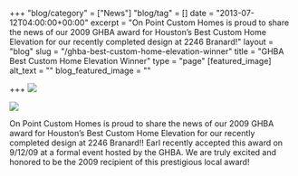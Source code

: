 +++
"blog/category" = ["News"]
"blog/tag" = []
date = "2013-07-12T04:00:00+00:00"
excerpt = "On Point Custom Homes is proud to share the news of our 2009 GHBA award for Houston’s Best Custom Home Elevation for our recently completed design at 2246 Branard!"
layout = "blog"
slug = "/ghba-best-custom-home-elevation-winner"
title = "GHBA Best Custom Home Elevation Winner"
type = "page"
[featured_image]
alt_text = ""
blog_featured_image = ""

+++
![](https://res.cloudinary.com/onpointcustomhomes/image/upload/v1553284757/OnPoint%20Custom%20Homes/DSC_3221-778095.jpg)

![](https://res.cloudinary.com/onpointcustomhomes/image/upload/v1553284976/OnPoint%20Custom%20Homes/GHBA-Houstons-Best-2009-Earl-778332.jpg)

On Point Custom Homes is proud to share the news of our 2009 GHBA award for Houston’s Best Custom Home Elevation for our recently completed design at 2246 Branard!! Earl recently accepted this award on 9/12/09 at a formal event hosted by the GHBA. We are truly excited and honored to be the 2009 recipient of this prestigious local award!